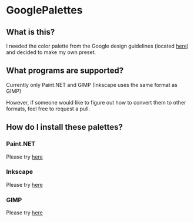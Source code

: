 GooglePalettes
======

What is this?
-----
I needed the color palette from the Google design guidelines (located [here](http://www.behance.net/gallery/Google-Visual-Assets-Guidelines-Part-1/9028077)) and decided to make my own preset.

What programs are supported?
-----
Currently only Paint.NET and GIMP (Inkscape uses the same format as GIMP)

However, if someone would like to figure out how to convert them to other formats, feel free to request a pull.

How do I install these palettes?
-----

### Paint.NET
Please try [here](http://www.getpaint.net/doc/latest/WorkingWithPalettes.html)

### Inkscape
Please try [here](http://wiki.inkscape.org/wiki/index.php/Frequently_asked_questions#Does_Inkscape_support_palettes.3F_Where_can_I_.22store.22_and_save_colours_for_further_use.3F)

### GIMP
Please try [here](http://docs.gimp.org/en/gimp-palette-dialog.html)